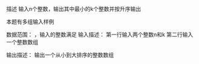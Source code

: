 描述
输入n个整数，输出其中最小的k个整数并按升序输出

本题有多组输入样例

数据范围： ，输入的整数满足 
输入描述：
第一行输入两个整数n和k
第二行输入一个整数数组

输出描述：
输出一个从小到大排序的整数数组